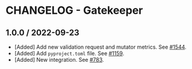 # CHANGELOG - Gatekeeper 

## 1.0.0 / 2022-09-23

* [Added] Add new validation request and mutator metrics. See [#1544](https://github.com/DataDog/integrations-extras/pull/1544).
* [Added] Add `pyproject.toml` file. See [#1159](https://github.com/DataDog/integrations-extras/pull/1159).
* [Added] New integration. See [#783](https://github.com/DataDog/integrations-extras/pull/783).

